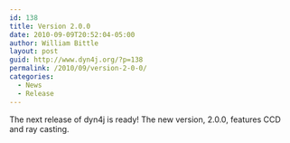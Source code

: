 ```yaml
---
id: 138
title: Version 2.0.0
date: 2010-09-09T20:52:04-05:00
author: William Bittle
layout: post
guid: http://www.dyn4j.org/?p=138
permalink: /2010/09/version-2-0-0/
categories:
  - News
  - Release
---
```

The next release of dyn4j is ready! The new version, 2.0.0, features CCD and ray casting.